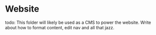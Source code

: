# Website

todo: This folder will likely be used as a CMS to power the website. Write about how to format content, edit nav and all that jazz.
